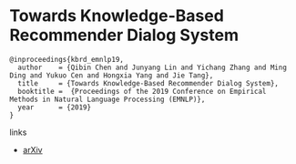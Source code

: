 # Towards Knowledge-Based Recommender Dialog System

```
@inproceedings{kbrd_emnlp19,
  author    = {Qibin Chen and Junyang Lin and Yichang Zhang and Ming Ding and Yukuo Cen and Hongxia Yang and Jie Tang},
  title     = {Towards Knowledge-Based Recommender Dialog System},
  booktitle =  {Proceedings of the 2019 Conference on Empirical Methods in Natural Language Processing (EMNLP)},
  year      = {2019}
}
```

links
- [arXiv](https://arxiv.org/abs/1908.05391)
